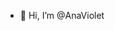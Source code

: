 - 👋 Hi, I’m @AnaViolet

<!---
AnaViolet/AnaViolet is a ✨ special ✨ repository because its `README.md` (this file) appears on your GitHub profile.
You can click the Preview link to take a look at your changes.
--->
